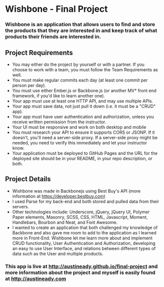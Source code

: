 # Wishbone - Final Project

### Wishbone is an application that allows users to find and store the products that they are interested in and keep track of what products their friends are interested in. 

## Project Requirements

- You may either do the project by yourself or with a partner. If you choose to work with a team, you must follow the Team Requirements as well.
- You must make regular commits each day (at least one commit per person per day).
- You must use either Ember.js or Backbone.js (or another MV* front end framework, if you'd like to learn another one).
- Your app must use at least one HTTP API, and may use multiple APIs.
- Your app must save data, not just pull it down (i.e. it must be a "CRUD" app).
- Your app must have user authentication and authorization, unless you receive written permission from the instructor.
- Your UI must be responsive and work on both desktop and mobile
- You must research your API to ensure it supports CORS or JSONP. If it doesn't, you'll need a server-side proxy. If a server-side proxy might be needed, you need to verify this immediately and let your instructor know.
- Your application must be deployed to GitHub Pages and the URL for the deployed site should be in your README, in your repo description, or both.

## Project Details

- Wishbone was made in Backbonejs using Best Buy's API (more information at https://developer.bestbuy.com)
- I used Parse for my back-end and both stored and pulled data from their servers.
- Other technologies include: Underscore, jQuery, jQuery UI, Polymer Paper elements, Masonry, SCSS, CSS, HTML, Javascript, Moment, Handlebars, Bourbon and Neat, and Font Awesome.
- I wanted to create an application that both challenged my knowledge of Backbone and also gave me room to add to the application as I learned more in Front-End. Wishbone let me learn more about and implement CRUD functionality, User Authentication and Authorization, developing an easy to use User Interface, and relations between different types of data such as the User and multiple products.

### This app is live at http://austineady.github.io/final-project and more information about the project and myself is easily found at http://austineady.com
